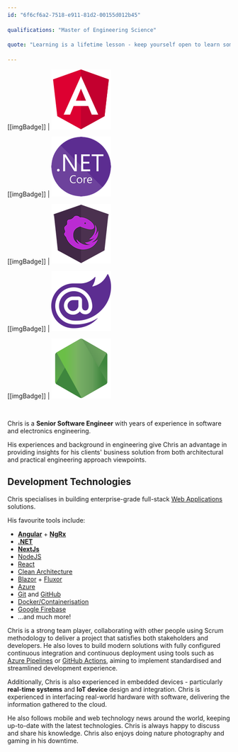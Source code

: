 ```yaml
---
id: "6f6cf6a2-7518-e911-81d2-00155d012b45"

qualifications: "Master of Engineering Science"

quote: "Learning is a lifetime lesson - keep yourself open to learn something new!"

---
```

[[imgBadge]]
| ![Angular](../badges/Developer-angular.png)

[[imgBadge]]
| ![.NET Core](../badges/Developer-dotnet-core.png)

[[imgBadge]]
| ![NgRx](../badges/Developer-ngrx.png)

[[imgBadge]]
| ![Blazor](../badges/Developer-blazor.png)

[[imgBadge]]
| ![NodeJS](../badges/Developer-node-js.png)


<br/>

Chris is a **Senior Software Engineer** with years of experience in software and electronics engineering.

His experiences and background in engineering give Chris an advantage in providing insights for his clients' business solution from both architectural and practical engineering approach viewpoints.

## Development Technologies

Chris specialises in building enterprise-grade full-stack [Web Applications](https://www.ssw.com.au/ssw/Consulting/Web-Applications.aspx) solutions.

His favourite tools include:
- **[Angular](https://angular.io/)** + **[NgRx](https://ngrx.io/)**
- **[.NET](https://dotnet.microsoft.com/)**
- **[NextJs](https://nextjs.org/)**
- [NodeJS](https://nodejs.org/en/about/)
- [React](https://reactjs.org/)
- [Clean Architecture](https://rules.ssw.com.au/rules-to-better-clean-architecture)
- [Blazor](https://dotnet.microsoft.com/apps/aspnet/web-apps/blazor) + [Fluxor](https://github.com/mrpmorris/Fluxor)
- [Azure](https://azure.microsoft.com/en-au/)
- [Git](https://git-scm.com/) and [GitHub](https://github.com/)
- [Docker/Containerisation](https://www.docker.com/)
- [Google Firebase](https://firebase.google.com)
- ...and much more!

Chris is a strong team player, collaborating with other people using Scrum methodology to deliver a project that satisfies both stakeholders and developers. He also loves to build modern solutions with fully configured continuous integration and continuous deployment using tools such as [Azure Pipelines](https://azure.microsoft.com/en-au/services/devops/pipelines/) or [GitHub Actions](https://github.com/features/actions), aiming to implement standardised and streamlined development experience.

Additionally, Chris is also experienced in embedded devices - particularly **real-time systems** and **IoT device** design and integration. Chris is experienced in interfacing real-world hardware with software, delivering the information gathered to the cloud.

He also follows mobile and web technology news around the world, keeping up-to-date with the latest technologies. Chris is always happy to discuss and share his knowledge. Chris also enjoys doing nature photography and gaming in his downtime.

